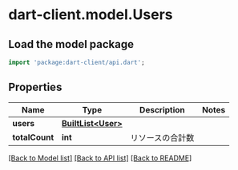 # dart-client.model.Users

## Load the model package
```dart
import 'package:dart-client/api.dart';
```

## Properties
Name | Type | Description | Notes
------------ | ------------- | ------------- | -------------
**users** | [**BuiltList&lt;User&gt;**](User.md) |  | 
**totalCount** | **int** | リソースの合計数 | 

[[Back to Model list]](../README.md#documentation-for-models) [[Back to API list]](../README.md#documentation-for-api-endpoints) [[Back to README]](../README.md)


